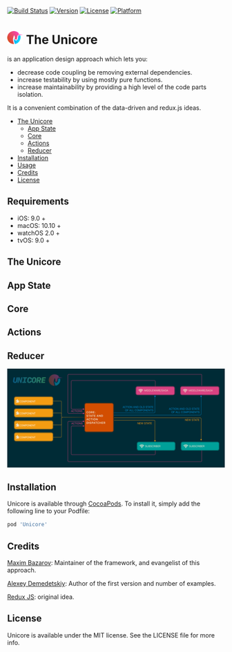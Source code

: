 
[![Build Status](https://travis-ci.org/Unicore/Unicore.svg?branch=master)](https://travis-ci.org/Unicore/Unicore)
[![Version](https://img.shields.io/cocoapods/v/Unicore.svg?style=flat)](https://cocoapods.org/pods/Unicore)
[![License](https://img.shields.io/cocoapods/l/Unicore.svg?style=flat)](https://cocoapods.org/pods/Unicore)
[![Platform](https://img.shields.io/cocoapods/p/Unicore.svg?style=flat)](https://cocoapods.org/pods/Unicore)

<img src="Docs/img/unicore-logo-light.svg" alt="Unicore" height="30"> The Unicore
======================================
is an application design approach which lets you: 
- decrease code coupling be removing external dependencies.
- increase testability by using mostly pure functions.
- increase maintainability by providing a high level of the code parts isolation.

It is a convenient combination of the data-driven and redux.js ideas. 

- [The Unicore](#the-unicore)
  - [App State](#app-state)
  - [Core](#core)  
  - [Actions](#actions)
  - [Reducer](#reducer)
- [Installation](#installation)
- [Usage](https://github.com/Unicore/TheMovieDB)
- [Credits](#credits)
- [License](#license)

## Requirements

* iOS: 9.0 +
* macOS: 10.10 +
* watchOS 2.0 +
* tvOS: 9.0 +

## The Unicore

## App State

## Core

## Actions

## Reducer


![Unicore](https://raw.githubusercontent.com/MaximBazarov/Unicore/master/Docs/img/unicore-base.png)


## Installation

Unicore is available through [CocoaPods](https://cocoapods.org). To install
it, simply add the following line to your Podfile:

```ruby
pod 'Unicore'
```

## Credits

[Maxim Bazarov](https://github.com/MaximBazarov):  Maintainer of the framework, and evangelist of this approach.

[Alexey Demedetskiy](https://github.com/AlexeyDemedetskiy): Author of the first version and number of examples.

[Redux JS](https://redux.js.org/): original idea.



## License

Unicore is available under the MIT license. See the LICENSE file for more info.
